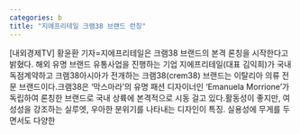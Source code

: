 ```yaml
---
categories: b
title: "지에프리테일 크램38 브랜드 런칭"
---
```

[내외경제TV] 황윤환 기자=지에프리테일은 크램38 브랜드의 본격 론칭을 시작한다고 밝혔다. 해외 유명 브랜드 유통사업을 진행하는 기업 지에프리테일(대표 김익희)가 국내 독점계약하고 크램38아시아가 전개하는 크램38(crem38) 브랜드는 이탈리아 의류 전문 브랜드이다.크램38은 ‘막스마라’의 유명 패션 디자이너인 ‘Emanuela Morrione’가 독립하여 론칭한 브랜드로 국내 상륙에 본격적으로 시동 걸고 있다.활동성이 좋지만, 여성성을 강조하는 실루엣, 우아한 분위기를 나타내는 디자인이 특징. 실용성에 무게를 두면서도 다양한